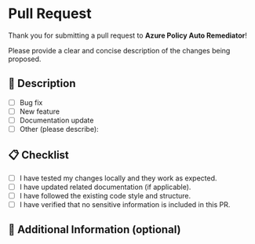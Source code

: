 # Pull Request

Thank you for submitting a pull request to **Azure Policy Auto Remediator**!

Please provide a clear and concise description of the changes being proposed.

## 📌 Description

- [ ] Bug fix
- [ ] New feature
- [ ] Documentation update
- [ ] Other (please describe):

## 📋 Checklist

- [ ] I have tested my changes locally and they work as expected.
- [ ] I have updated related documentation (if applicable).
- [ ] I have followed the existing code style and structure.
- [ ] I have verified that no sensitive information is included in this PR.

## 🚨 Additional Information (optional)
